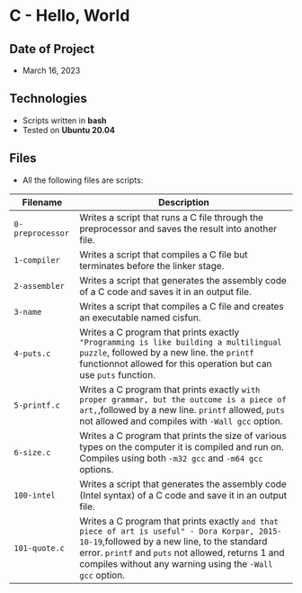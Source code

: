 # C - Hello, World

## Date of Project
* March 16, 2023

## Technologies 
* Scripts written in **bash**
* Tested on **Ubuntu 20.04**

## Files
* All the following files are scripts:

| Filename | Description |
| -------- | ----------- |
| `0-preprocessor` | Writes a script that runs a C file through the preprocessor and saves the result into another file. |
| `1-compiler` | Writes a script that compiles a C file but terminates before the linker stage. |
| `2-assembler` | Writes a script that generates the assembly code of a C code and saves it in an output file. |
| `3-name` | Writes a script that compiles a C file and creates an executable named cisfun.
| `4-puts.c` | Writes a C program that prints exactly `"Programming is like building a multilingual puzzle`, followed by a new line. the `printf` functionnot allowed for this operation but can use `puts` function. |
| `5-printf.c` | Writes a C program that prints exactly `with proper grammar, but the outcome is a piece of art,`,followed by a new line. `printf` allowed, `puts` not allowed and compiles with `-Wall gcc` option. |
| `6-size.c` | Writes a C program that prints the size of various types on the computer it is compiled and run on. Compiles using both `-m32 gcc` and `-m64 gcc` options. |
| `100-intel` | Writes a script that generates the assembly code (Intel syntax) of a C code and save it in an output file. |
| `101-quote.c` | Writes a C program that prints exactly `and that piece of art is useful" - Dora Korpar, 2015-10-19`,followed by a new line, to the standard error. `printf` and `puts` not allowed, returns 1 and compiles without any warning using the `-Wall gcc` option. |
